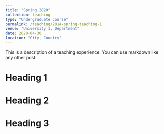 ```yaml
---
title: "Spring 2020"
collection: teaching
type: "Undergraduate course"
permalink: /teaching/2014-spring-teaching-1
venue: "University 1, Department"
date: 2020-04-30
location: "City, Country"
---
```


This is a description of a teaching experience. You can use markdown like any other post.

Heading 1
======

Heading 2
======

Heading 3
======
